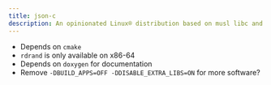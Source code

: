 ```yaml
---
title: json-c
description: An opinionated Linux® distribution based on musl libc and toybox
---
```


- Depends on `cmake`
- `rdrand` is only available on x86-64
- Depends on `doxygen` for documentation
- Remove `-DBUILD_APPS=OFF -DDISABLE_EXTRA_LIBS=ON` for more software?

